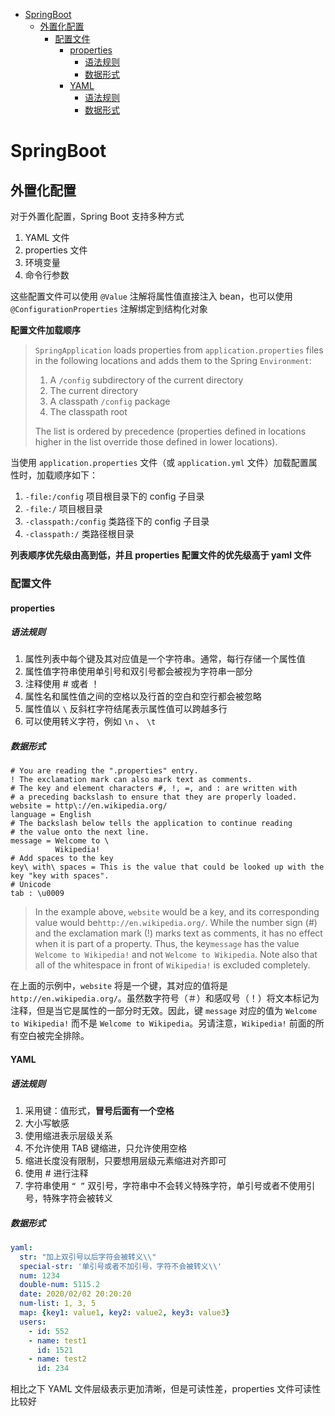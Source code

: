 <!-- TOC -->

- [SpringBoot](#springboot)
  - [外置化配置](#外置化配置)
    - [配置文件](#配置文件)
      - [properties](#properties)
        - [语法规则](#语法规则)
        - [数据形式](#数据形式)
      - [YAML](#yaml)
        - [语法规则](#语法规则-1)
        - [数据形式](#数据形式-1)

<!-- /TOC -->



<a id="toc_anchor" name="#1-SpringBoot"></a>

# SpringBoot

<a id="toc_anchor" name="#11-外置化配置"></a>

## 外置化配置

对于外置化配置，Spring Boot 支持多种方式

1. YAML 文件
2. properties 文件
3. 环境变量
4. 命令行参数

这些配置文件可以使用 `@Value` 注解将属性值直接注入 bean，也可以使用 `@ConfigurationProperties` 注解绑定到结构化对象

**配置文件加载顺序**

> `SpringApplication` loads properties from `application.properties` files in the following locations and adds them to the Spring `Environment`:
>
> 1. A `/config` subdirectory of the current directory
> 2. The current directory
> 3. A classpath `/config` package
> 4. The classpath root
>
> The list is ordered by precedence (properties defined in locations higher in the list override those defined in lower locations).

当使用 `application.properties` 文件（或 `application.yml` 文件）加载配置属性时，加载顺序如下：

1. `-file:/config` 项目根目录下的 config 子目录
2. `-file:/` 项目根目录
3. `-classpath:/config` 类路径下的  config 子目录
4. `-classpath:/` 类路径根目录

**列表顺序优先级由高到低，并且 properties 配置文件的优先级高于 yaml 文件**

<a id="toc_anchor" name="#111-配置文件"></a>

### 配置文件

<a id="toc_anchor" name="#1111-properties"></a>

#### properties

<a id="toc_anchor" name="#11111-语法规则"></a>

##### 语法规则

1. 属性列表中每个键及其对应值是一个字符串。通常，每行存储一个属性值
2. 属性值字符串使用单引号和双引号都会被视为字符串一部分
3. 注释使用 # 或者 ！
4. 属性名和属性值之间的空格以及行首的空白和空行都会被忽略
5. 属性值以 `\` 反斜杠字符结尾表示属性值可以跨越多行
6. 可以使用转义字符，例如 `\n` 、 `\t`

<a id="toc_anchor" name="#11112-数据形式"></a>

##### 数据形式

```properties
# You are reading the ".properties" entry.
! The exclamation mark can also mark text as comments.
# The key and element characters #, !, =, and : are written with
# a preceding backslash to ensure that they are properly loaded.
website = http\://en.wikipedia.org/
language = English
# The backslash below tells the application to continue reading
# the value onto the next line.
message = Welcome to \
          Wikipedia!
# Add spaces to the key
key\ with\ spaces = This is the value that could be looked up with the key "key with spaces".
# Unicode
tab : \u0009
```

> In the example above, `website` would be a key, and its corresponding value would be`http://en.wikipedia.org/`. While the number sign (#) and the exclamation mark (!) marks text as comments, it has no effect when it is part of a property. Thus, the key`message` has the value `Welcome to Wikipedia!` and not `Welcome to Wikipedia`. Note also that all of the whitespace in front of `Wikipedia!` is excluded completely.

在上面的示例中，`website` 将是一个键，其对应的值将是`http://en.wikipedia.org/`。虽然数字符号（＃）和感叹号（！）将文本标记为注释，但是当它是属性的一部分时无效。因此，键 `message` 对应的值为 ``Welcome to Wikipedia!`` 而不是 `Welcome to Wikipedia`。另请注意，`Wikipedia!` 前面的所有空白被完全排除。

<a id="toc_anchor" name="#1112-YAML"></a>

#### YAML

<a id="toc_anchor" name="#11121-语法规则"></a>

##### 语法规则

1. 采用键：值形式，**冒号后面有一个空格**
2. 大小写敏感
3. 使用缩进表示层级关系
4. 不允许使用 TAB 键缩进，只允许使用空格
5. 缩进长度没有限制，只要想用层级元素缩进对齐即可
6. 使用 # 进行注释
7. 字符串使用 `“ ”` 双引号，字符串中不会转义特殊字符，单引号或者不使用引号，特殊字符会被转义

<a id="toc_anchor" name="#11122-数据形式"></a>

##### 数据形式

```yml
yaml:
  str: "加上双引号以后字符会被转义\\"
  special-str: '单引号或者不加引号，字符不会被转义\\'
  num: 1234
  double-num: 5115.2
  date: 2020/02/02 20:20:20
  num-list: 1, 3, 5
  map: {key1: value1, key2: value2, key3: value3}
  users:
    - id: 552
    - name: test1
      id: 1521
    - name: test2
      id: 234
```

相比之下 YAML 文件层级表示更加清晰，但是可读性差，properties 文件可读性比较好

